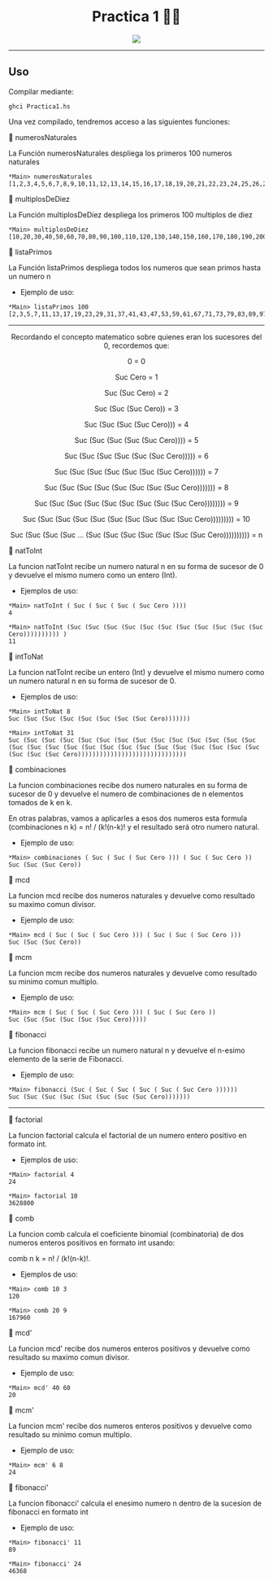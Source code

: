 <div align="center">
  
# **Practica 1** 🎇🌉
  

[![](https://media.giphy.com/media/v1.Y2lkPTc5MGI3NjExNDRiZTA3MmU5NjBiYjc4YzQyZjFlZjU1NTJlZTVjM2I1NzkxZjYxNyZlcD12MV9pbnRlcm5hbF9naWZzX2dpZklkJmN0PWc/GeimqsH0TLDt4tScGw/giphy-downsized.gif)](https://www.youtube.com/watch?v=crjugtkXZN4)

</div>
  
---

## **Uso**



Compilar mediante:

```
ghci Practica1.hs
```

Una vez compilado, tendremos acceso a las siguientes funciones:

📌 numerosNaturales

La Función numerosNaturales despliega los primeros 100 numeros naturales

```
*Main> numerosNaturales
[1,2,3,4,5,6,7,8,9,10,11,12,13,14,15,16,17,18,19,20,21,22,23,24,25,26,27,28,29,30,31,32,33,34,35,36,37,38,39,40,41,42,43,44,45,46,47,48,49,50,51,52,53,54,55,56,57,58,59,60,61,62,63,64,65,66,67,68,69,70,71,72,73,74,75,76,77,78,79,80,81,82,83,84,85,86,87,88,89,90,91,92,93,94,95,96,97,98,99,100]
```

📌 multiplosDeDiez

La Función multiplosDeDiez despliega los primeros 100 multiplos de diez

```
*Main> multiplosDeDiez
[10,20,30,40,50,60,70,80,90,100,110,120,130,140,150,160,170,180,190,200,210,220,230,240,250,260,270,280,290,300,310,320,330,340,350,360,370,380,390,400,410,420,430,440,450,460,470,480,490,500,510,520,530,540,550,560,570,580,590,600,610,620,630,640,650,660,670,680,690,700,710,720,730,740,750,760,770,780,790,800,810,820,830,840,850,860,870,880,890,900,910,920,930,940,950,960,970,980,990,1000]
```

📌 listaPrimos

La Función listaPrimos despliega todos los numeros que sean primos hasta un numero n
  - Ejemplo de uso:
```
*Main> listaPrimos 100
[2,3,5,7,11,13,17,19,23,29,31,37,41,43,47,53,59,61,67,71,73,79,83,89,97]
```

---
<div align="center">
  
Recordando el concepto matematico sobre quienes eran los sucesores del 0, recordemos que:

 
0 = 0
  
Suc Cero = 1
  
Suc (Suc Cero) = 2
  
Suc (Suc (Suc Cero)) = 3
  
Suc (Suc (Suc (Suc Cero))) = 4

Suc (Suc (Suc (Suc (Suc Cero)))) = 5
  
Suc (Suc (Suc (Suc (Suc (Suc Cero))))) = 6
  
Suc (Suc (Suc (Suc (Suc (Suc (Suc Cero)))))) = 7
  
Suc (Suc (Suc (Suc (Suc (Suc (Suc (Suc Cero))))))) = 8
  
Suc (Suc (Suc (Suc (Suc (Suc (Suc (Suc (Suc Cero)))))))) = 9
  
Suc (Suc (Suc (Suc (Suc (Suc (Suc (Suc (Suc (Suc Cero))))))))) = 10
  
Suc (Suc (Suc (Suc ... (Suc (Suc (Suc (Suc (Suc (Suc (Suc Cero)))))))))) = n
  
</div>

📌 natToInt

La funcion natToInt recibe un numero natural n en su forma de sucesor de 0 y devuelve el mismo numero como un entero (Int).
  - Ejemplos de uso:
```
*Main> natToInt ( Suc ( Suc ( Suc ( Suc Cero ))))
4

*Main> natToInt (Suc (Suc (Suc (Suc (Suc (Suc (Suc (Suc (Suc (Suc (Suc Cero)))))))))) )
11
```


📌 intToNat

La funcion natToInt recibe un entero (Int) y devuelve el mismo numero como un numero natural n en su forma de sucesor de 0.
  - Ejemplos de uso:
```
*Main> intToNat 8
Suc (Suc (Suc (Suc (Suc (Suc (Suc (Suc Cero)))))))

*Main> intToNat 31
Suc (Suc (Suc (Suc (Suc (Suc (Suc (Suc (Suc (Suc (Suc (Suc (Suc (Suc (Suc (Suc (Suc (Suc (Suc (Suc (Suc (Suc (Suc (Suc (Suc (Suc (Suc (Suc (Suc (Suc (Suc Cero))))))))))))))))))))))))))))))
```


📌 combinaciones

La funcion combinaciones recibe dos numero naturales en su forma de sucesor de 0 y devuelve el numero de combinaciones de n elementos tomados de k en k.

En otras palabras, vamos a aplicarles a esos dos numeros esta formula (combinaciones n k) = n! / (k!(n-k)!  y el resultado será otro numero natural.
  - Ejemplo de uso:
```
*Main> combinaciones ( Suc ( Suc ( Suc Cero ))) ( Suc ( Suc Cero ))
Suc (Suc (Suc Cero))
```

📌 mcd

La funcion mcd recibe dos numeros naturales y devuelve como resultado su maximo comun divisor.
  - Ejemplo de uso:
```
*Main> mcd ( Suc ( Suc ( Suc Cero ))) ( Suc ( Suc ( Suc Cero )))
Suc (Suc (Suc Cero))
```

📌 mcm

La funcion mcm recibe dos numeros naturales y devuelve como resultado su minimo comun multiplo.
  - Ejemplo de uso:
```
*Main> mcm ( Suc ( Suc ( Suc Cero ))) ( Suc ( Suc Cero ))
Suc (Suc (Suc (Suc (Suc (Suc Cero)))))
```

📌 fibonacci

La funcion fibonacci recibe un numero natural n y devuelve el n-esimo elemento de la serie de Fibonacci.
  - Ejemplo de uso:
```
*Main> fibonacci (Suc ( Suc ( Suc ( Suc ( Suc ( Suc Cero ))))))
Suc (Suc (Suc (Suc (Suc (Suc (Suc (Suc Cero)))))))
```
---

📌 factorial

La funcion factorial calcula el factorial de un numero entero positivo en formato int.
  - Ejemplos de uso:
```
*Main> factorial 4
24

*Main> factorial 10
3628800
```

📌 comb

La funcion comb calcula el coeficiente binomial (combinatoria) de dos numeros enteros positivos en formato int usando:

comb n k = n! / (k!(n-k)!.
  - Ejemplos de uso:
```
*Main> comb 10 3
120

*Main> comb 20 9
167960
```

📌 mcd'

La funcion mcd' recibe dos numeros enteros positivos y devuelve como resultado su maximo comun divisor.
  - Ejemplo de uso:
```
*Main> mcd' 40 60
20
```

📌 mcm'

La funcion mcm' recibe dos numeros enteros positivos y devuelve como resultado su minimo comun multiplo.
  - Ejemplo de uso:
```
*Main> mcm' 6 8
24
```


📌 fibonacci'

La funcion fibonacci' calcula el enesimo numero n dentro de la sucesion de fibonacci en formato int
  - Ejemplo de uso:
```
*Main> fibonacci' 11
89

*Main> fibonacci' 24
46368
```

